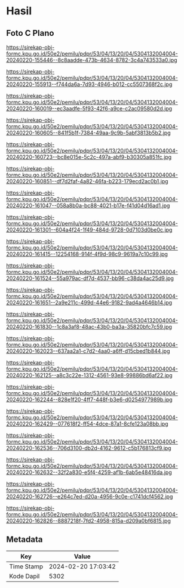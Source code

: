 # Hasil

## Foto C Plano

https://sirekap-obj-formc.kpu.go.id/50e2/pemilu/pdpr/53/04/13/20/04/5304132004004-20240220-155446--8c8aadde-473b-4634-8782-3c4a743533a0.jpg

https://sirekap-obj-formc.kpu.go.id/50e2/pemilu/pdpr/53/04/13/20/04/5304132004004-20240220-155913--f744da6a-7d93-4946-b012-cc5507368f2c.jpg

https://sirekap-obj-formc.kpu.go.id/50e2/pemilu/pdpr/53/04/13/20/04/5304132004004-20240220-160019--ec3aadfe-5f93-42f6-a9ce-c2ac09580d2d.jpg

https://sirekap-obj-formc.kpu.go.id/50e2/pemilu/pdpr/53/04/13/20/04/5304132004004-20240220-160605--841f5b1f-7384-49aa-9c9b-5abf3813b5b2.jpg

https://sirekap-obj-formc.kpu.go.id/50e2/pemilu/pdpr/53/04/13/20/04/5304132004004-20240220-160723--bc8e015e-5c2c-497a-abf9-b30305a851fc.jpg

https://sirekap-obj-formc.kpu.go.id/50e2/pemilu/pdpr/53/04/13/20/04/5304132004004-20240220-160851--df7d2faf-4a82-46fa-b223-179ecd2ac0b1.jpg

https://sirekap-obj-formc.kpu.go.id/50e2/pemilu/pdpr/53/04/13/20/04/5304132004004-20240220-161047--058a8b0a-bc88-4021-b17e-f41d04d16ad1.jpg

https://sirekap-obj-formc.kpu.go.id/50e2/pemilu/pdpr/53/04/13/20/04/5304132004004-20240220-161301--604a4f24-1f49-484d-9728-0d7103d0be0c.jpg

https://sirekap-obj-formc.kpu.go.id/50e2/pemilu/pdpr/53/04/13/20/04/5304132004004-20240220-161415--12254168-914f-4f9d-98c9-9619a7c10c99.jpg

https://sirekap-obj-formc.kpu.go.id/50e2/pemilu/pdpr/53/04/13/20/04/5304132004004-20240220-161524--55a979ac-df7d-4537-bb96-c38da4ac25d9.jpg

https://sirekap-obj-formc.kpu.go.id/50e2/pemilu/pdpr/53/04/13/20/04/5304132004004-20240220-161651--2a9e211c-499d-44e6-9182-9ad4a4646b14.jpg

https://sirekap-obj-formc.kpu.go.id/50e2/pemilu/pdpr/53/04/13/20/04/5304132004004-20240220-161830--1c8a3af8-48ac-43b0-ba3a-35820bfc7c59.jpg

https://sirekap-obj-formc.kpu.go.id/50e2/pemilu/pdpr/53/04/13/20/04/5304132004004-20240220-162023--637aa2a1-c7d2-4aa0-a6ff-d15cbed1b844.jpg

https://sirekap-obj-formc.kpu.go.id/50e2/pemilu/pdpr/53/04/13/20/04/5304132004004-20240220-162125--a8c3c22e-1312-4561-93e8-99886bd6af22.jpg

https://sirekap-obj-formc.kpu.go.id/50e2/pemilu/pdpr/53/04/13/20/04/5304132004004-20240220-162244--828e1f20-4ff7-448f-b3e6-d0254977989b.jpg

https://sirekap-obj-formc.kpu.go.id/50e2/pemilu/pdpr/53/04/13/20/04/5304132004004-20240220-162429--077618f2-ff54-4dce-87a1-8cfe123a08bb.jpg

https://sirekap-obj-formc.kpu.go.id/50e2/pemilu/pdpr/53/04/13/20/04/5304132004004-20240220-162536--706d3100-db2d-4162-9612-c5b176813cf9.jpg

https://sirekap-obj-formc.kpu.go.id/50e2/pemilu/pdpr/53/04/13/20/04/5304132004004-20240220-162632--32f2a830-e5f4-4259-af1b-6ab5e48416da.jpg

https://sirekap-obj-formc.kpu.go.id/50e2/pemilu/pdpr/53/04/13/20/04/5304132004004-20240220-162726--e264c7ed-d20a-4956-9c0e-c1741dcf4562.jpg

https://sirekap-obj-formc.kpu.go.id/50e2/pemilu/pdpr/53/04/13/20/04/5304132004004-20240220-162826--8887218f-7fd2-4958-815a-d209a0bf6815.jpg


## Metadata

| Key        | Value               |
| ---------- | ------------------- |
| Time Stamp | 2024-02-20 17:03:42 |
| Kode Dapil | 5302                |



